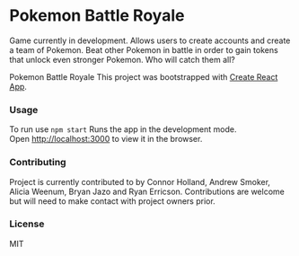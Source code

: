 # Pokemon Battle Royale

Game currently in development. Allows users to create accounts and create a team of Pokemon. Beat other Pokemon
in battle in order to gain tokens that unlock even stronger Pokemon. Who will catch them all?

Pokemon Battle Royale
This project was bootstrapped with [Create React App](https://github.com/facebook/create-react-app).

### Usage

To run use `npm start`
Runs the app in the development mode.\
Open [http://localhost:3000](http://localhost:3000) to view it in the browser.

### Contributing

Project is currently contributed to by Connor Holland, Andrew Smoker, Alicia Weenum, Bryan Jazo and Ryan Erricson.
Contributions are welcome but will need to make contact with project owners prior.

### License
MIT
